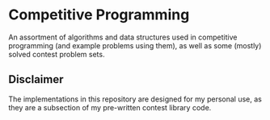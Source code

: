 # Competitive Programming

An assortment of algorithms and data structures used in competitive programming (and example problems using them), as well as some (mostly) solved contest problem sets.

## Disclaimer

The implementations in this repository are designed for my personal use, as they are a subsection of my pre-written contest library code.
